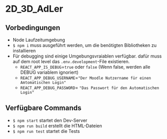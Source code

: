 # 2D_3D_AdLer

## Vorbedingungen

- Node Laufzeitumgebung
- `$ npm i` muss ausgeführt werden, um die benötigten Bibliotheken zu installieren
- Für debugging sind einige Umgebungsvraiablen verfügbar. dafür muss auf dem root level das `.env.development`-File existieren.
  - `REACT_APP_IS_DEBUG`=`true` oder `false` (Wenn false, werden alle DEBUG variablem ignoriert)
  - `REACT_APP_DEBUG_USERNAME`=`"Der Moodle Nutzername für einen Amtomatischen Login"`
  - `REACT_APP_DEBUG_PASSWORD`= `"Das Passwort für den Automatischen Login"`

## Verfügbare Commands

- `$ npm start` startet den Dev-Server
- `$ npm run build` erstellt die HTML-Dateien
- `$ npm run test` startet die Tests
